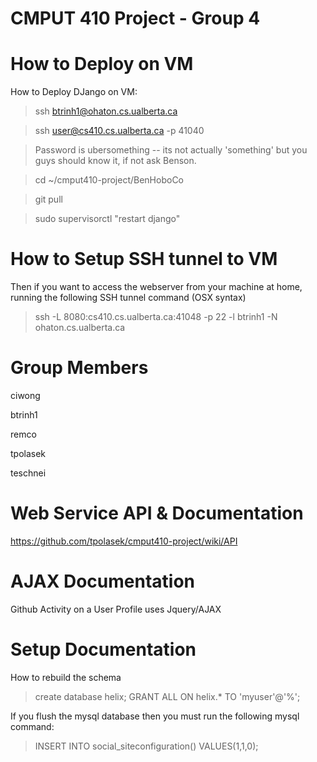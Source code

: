 CMPUT 410 Project - Group 4
================

How to Deploy on VM
========
How to Deploy DJango on VM:
>ssh btrinh1@ohaton.cs.ualberta.ca

>ssh user@cs410.cs.ualberta.ca -p 41040

>Password is ubersomething -- its not actually 'something' but you guys should know it, if not ask Benson.

>cd ~/cmput410-project/BenHoboCo

>git pull

>sudo supervisorctl "restart django"

How to Setup SSH tunnel to VM
========
Then if you want to access the webserver from your machine at home, running the following SSH tunnel command (OSX syntax)
>ssh -L 8080:cs410.cs.ualberta.ca:41048 -p 22 -l btrinh1 -N ohaton.cs.ualberta.ca  

Group Members
=========
ciwong

btrinh1

remco

tpolasek

teschnei


Web Service API & Documentation 
================
https://github.com/tpolasek/cmput410-project/wiki/API


AJAX Documentation
================
Github Activity on a User Profile uses Jquery/AJAX



Setup Documentation
================

How to rebuild the schema
>create database helix;
>GRANT ALL ON helix.* TO 'myuser'@'%';

If you flush the mysql database then you must run the following mysql command:
>INSERT INTO social_siteconfiguration() VALUES(1,1,0);
